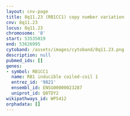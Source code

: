 ```yaml
---
layout: cnv-page
title: 8q11.23 (RB1CC1) copy number variation
cnv: 8q11.23
locus: 8q11.23
chromosome: '8'
start: 53535019
end: 53626995
cytoband: /assets/images/cytoband/8q11.23.png
description: null
pubmed_ids: []
genes:
- symbol: RB1CC1
  name: RB1 inducible coiled-coil 1
  entrez_id: '9821'
  ensembl_id: ENSG00000023287
  uniprot_id: Q8TDY2
wikipathways_id: WP5412
orphadata: []
---
```

